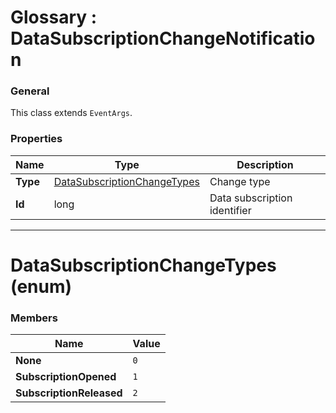 ﻿# Glossary : DataSubscriptionChangeNotification

### General

This class extends `EventArgs`.

### Properties

| Name | Type | Description |
| ------------- | ------------- | ----- |
| **Type** | [DataSubscriptionChangeTypes](../glossary/data-subscription-change-notification#datasubscriptionchangetypes-enum) | Change type |
| **Id** | long | Data subscription identifier |

<hr />

# DataSubscriptionChangeTypes (enum)

### Members

| Name | Value |
| ---- | ----- |
| **None** |  `0` |
| **SubscriptionOpened** | `1` |
| **SubscriptionReleased** | `2` |
